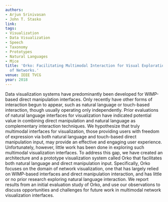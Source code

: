 ```yaml
---
authors:
- Arjun Srinivasan
- John T. Stasko
link:
tags:
- Visualization
- Data Visualization
- Speech
- Taxonomy
- Prototypes
- Natural Languages
- Mice
title: 'Orko: Facilitating Multimodal Interaction for Visual Exploration and Analysis
  of Networks.'
venue: IEEE TVCG
year: 2018
---
```

Data visualization systems have predominantly been developed for WIMP-based direct manipulation interfaces. Only recently have other forms of interaction begun to appear, such as natural language or touch-based interaction, though usually operating only independently. Prior evaluations of natural language interfaces for visualization have indicated potential value in combining direct manipulation and natural language as complementary interaction techniques. We hypothesize that truly multimodal interfaces for visualization, those providing users with freedom of expression via both natural language and touch-based direct manipulation input, may provide an effective and engaging user experience. Unfortunately, however, little work has been done in exploring such multimodal visualization interfaces. To address this gap, we have created an architecture and a prototype visualization system called Orko that facilitates both natural language and direct manipulation input. Specifically, Orko focuses on the domain of network visualization, one that has largely relied on WIMP-based interfaces and direct manipulation interaction, and has little or no prior research exploring natural language interaction. We report results from an initial evaluation study of Orko, and use our observations to discuss opportunities and challenges for future work in multimodal network visualization interfaces.